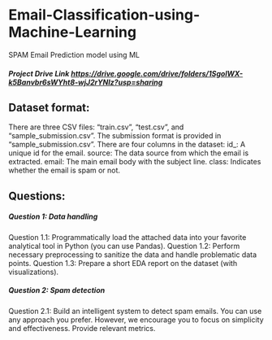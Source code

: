 # Email-Classification-using-Machine-Learning
 SPAM Email Prediction model using ML
##### Project Drive Link https://drive.google.com/drive/folders/1SgolWX-k5Banvbr6sWYht8-wjJ2rYNIz?usp=sharing 

## Dataset format:
There are three CSV files: “train.csv”, “test.csv”, and “sample_submission.csv”. The submission format is provided in “sample_submission.csv”. There are four columns in the dataset:
id_: A unique id for the email.
source: The data source from which the email is extracted.
email: The main email body with the subject line.
class: Indicates whether the email is spam or not.

## Questions:

##### Question 1: Data handling
Question 1.1: Programmatically load the attached data into your favorite analytical tool in Python (you can use Pandas).
Question 1.2: Perform necessary preprocessing to sanitize the data and handle problematic data points.
Question 1.3: Prepare a short EDA report on the dataset (with visualizations).
##### Question 2: Spam detection
Question 2.1: Build an intelligent system to detect spam emails. You can use any approach you prefer. However, we encourage you to focus on simplicity and effectiveness. Provide relevant metrics.
